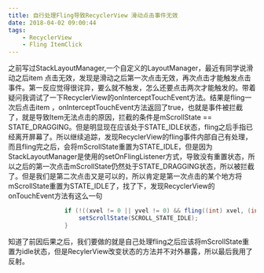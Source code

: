 ```yaml
---
title: 自行处理Fling导致RecyclerView 滑动点击事件无效
date: 2018-04-02 09:00:44
tags:
    - RecyclerView 
    - Fling ItemClick
---
```

之前写过StackLayoutManager,一个自定义的LayoutManager，最近有同学说滑动之后item 点击无效，发现是滑动之后第一次点击无效，再次点击才能触发点击事件。第一反应觉得很诧异，要么就不触发，怎么还要点击两次才能触发的。带着疑问我调试了一下RecyclerView的onInterceptTouchEvent方法。结果是fling一次后点击item ，onInterceptTouchEvent方法返回了true，也就是事件被拦截了，就是导致Item无法点击的原因，拦截的条件是mScrollState == STATE_DRAGGING。但是明显现在应该处于STATE_IDLE状态，fling之后手指已经离开屏幕了。所以继续追踪，发现RecyclerView的fling事件内部自己有处理，而且fling完之后，会将mScrollState重置为STATE_IDLE，但是因为StackLayoutManager是使用的setOnFlingListener方式，导致没有重置状态，所以之后的第一次点击mScrollState仍然处于STATE_DRAGGING状态，所以被拦截了。但是我们是第二次点击又是可以的，所以肯定是第一次点击的某个地方将mScrollState重置为STATE_IDLE了，找了下，发现RecyclerView的onTouchEvent方法有这么一句
```java
                if (!((xvel != 0 || yvel != 0) && fling((int) xvel, (int) yvel))) {
                    setScrollState(SCROLL_STATE_IDLE);
                }
```
知道了前因后果之后，我们要做的就是自己处理fling之后应该将mScrollState重置为idle状态，但是RecylerView改变状态的方法并不对外暴露，所以最后我用了反射。